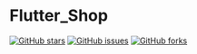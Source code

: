 # Flutter_Shop

[![GitHub stars](https://img.shields.io/github/stars/UvDream/Flutter_Shop.svg)](https://github.com/UvDream/Flutter_Shop/stargazers)
[![GitHub issues](https://img.shields.io/github/issues/UvDream/Flutter_Shop.svg)](https://github.com/UvDream/Flutter_Shop/issues)
[![GitHub forks](https://img.shields.io/github/forks/UvDream/Flutter_Shop.svg)](https://github.com/UvDream/Flutter_Shop/network)
